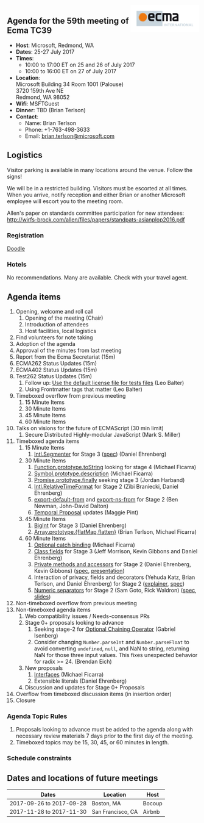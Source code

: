 <img src="../images/Ecma_RVB-003.jpg" align="right" height="70" alt="" />

## Agenda for the 59th meeting of Ecma TC39

- **Host**: Microsoft, Redmond, WA
- **Dates**: 25-27 July 2017
- **Times**:
  - 10:00 to 17:00 ET on 25 and 26 of July 2017
  - 10:00 to 16:00 ET on 27 of July 2017
- **Location**:<br>
  Microsoft Building 34 Room 1001 (Palouse)<br>
  3720 159th Ave NE<br>
  Redmond, WA 98052
- **Wifi**: MSFTGuest
- **Dinner**: TBD (Brian Terlson)
- **Contact**:
  - Name: Brian Terlson
  - Phone: +1-763-498-3633
  - Email: brian.terlson@microsoft.com

## Logistics

Visitor parking is available in many locations around the venue. Follow the signs!

We will be in a restricted building. Visitors must be escorted at all times. When you arrive, notify reception and either Brian or another Microsoft employee will escort you to the meeting room.

Allen's paper on standards committee participation for new attendees: http://wirfs-brock.com/allen/files/papers/standpats-asianplop2016.pdf

### Registration

[Doodle](https://ecma-international.doodle.com/poll/cx2gkn84uqgwfccg)

### Hotels

No recommendations. Many are available. Check with your travel agent.

## Agenda items

1. Opening, welcome and roll call
    1. Opening of the meeting (Chair)
    1. Introduction of attendees
    1. Host facilities, local logistics
1. Find volunteers for note taking
1. Adoption of the agenda
1. Approval of the minutes from last meeting
1. Report from the Ecma Secretariat (15m)
1. ECMA262 Status Updates (15m)
1. ECMA402 Status Updates (15m)
1. Test262 Status Updates (15m)
    1. Follow up: [Use the default license file for tests files](https://github.com/tc39/test262/pull/851) (Leo Balter)
    1. Using Frontmatter tags that matter (Leo Balter)
1. Timeboxed overflow from previous meeting
    1. 15 Minute Items
    1. 30 Minute Items
    1. 45 Minute Items
    1. 60 Minute Items
1. Talks on visions for the future of ECMAScript (30 min limit)
    1. Secure Distributed Highly-modular JavaScript (Mark S. Miller)
1. Timeboxed agenda items
    1. 15 Minute Items
        1. [Intl.Segmenter](https://docs.google.com/presentation/d/1KC-qBVqsUdTiePWmSextuMGVIsUa3Tb9EOcVNIj8eOA/edit#slide=id.p) for Stage 3 ([spec](https://github.com/tc39/proposal-intl-segmenter)) (Daniel Ehrenberg)
    1. 30 Minute Items
        1. [Function.prototype.toString](https://tc39.github.io/Function-prototype-toString-revision/) looking for stage 4 (Michael Ficarra)
        1. [Symbol.prototype.description](https://michaelficarra.github.io/Symbol-description-proposal/) (Michael Ficarra)
        1. [Promise.prototype.finally](https://github.com/tc39/proposal-promise-finally/) seeking stage 3 (Jordan Harband)
        1. [Intl.RelativeTimeFormat](https://github.com/tc39/proposal-intl-relative-time) for Stage 2 (Zibi Braniecki, Daniel Ehrenberg)
        1. [export-default-from](https://github.com/tc39/proposal-export-default-from) and [export-ns-from](https://github.com/tc39/proposal-export-ns-from) for Stage 2 (Ben Newman, John-David Dalton)
        1. [Temporal Proposal](https://github.com/maggiepint/proposal-temporal) updates (Maggie Pint)
    1. 45 Minute Items
        1. [BigInt](https://github.com/tc39/proposal-bigint) for Stage 3 (Daniel Ehrenberg)
        1. [Array.prototype.{flatMap,flatten}](https://github.com/tc39/proposal-flatMap) (Brian Terlson, Michael Ficarra)
    1. 60 Minute Items
        1. [Optional catch binding](https://michaelficarra.github.io/optional-catch-binding-proposal/) (Michael Ficarra)
        1. [Class fields](https://github.com/tc39/proposal-class-fields) for Stage 3 (Jeff Morrison, Kevin Gibbons and Daniel Ehrenberg)
        1. [Private methods and accessors](https://github.com/littledan/proposal-private-methods) for Stage 2 (Daniel Ehrenberg, Kevin Gibbons) ([spec](https://littledan.github.io/proposal-private-methods/), [presentation](https://docs.google.com/presentation/d/1hiti-3Upn-v5ez9OCJb3UOXH6ksdFAEWWJyoqe13mAc/edit#slide=id.p))
        1. Interaction of privacy, fields and decorators (Yehuda Katz, Brian Terlson, and Daniel Ehrenberg) for Stage 2 ([explainer](https://github.com/littledan/proposal-unified-class-features), [spec](https://littledan.github.io/proposal-unified-class-features/))
        1. [Numeric separators](https://github.com/tc39/proposal-numeric-separator) for Stage 2 (Sam Goto, Rick Waldron) ([spec](https://tc39.github.io/proposal-numeric-separator), [slides](https://docs.google.com/presentation/d/1i3pI_Z34xxg6_1gHVB6Q0RzZzpINmpI7yu8SVXSEgRo/edit#slide=id.p))
1. Non-timeboxed overflow from previous meeting
1. Non-timeboxed agenda items
    1. Web compatibility issues / Needs-consensus PRs
    1. Stage 0+ proposals looking to advance
        1. Seeking stage-2 for [Optional Chaining Operator](https://github.com/tc39/proposal-optional-chaining) (Gabriel Isenberg)
        1. Consider changing `Number.parseInt` and `Number.parseFloat` to avoid converting `undefined`, `null`, and NaN to string, returning NaN for those three input values. This fixes unexpected behavior for radix >= 24. (Brendan Eich)
    1. New proposals
        1. [Interfaces](https://github.com/michaelficarra/ecmascript-interfaces-proposal) (Michael Ficarra)
        1. Extensible literals (Daniel Ehrenberg)
    1. Discussion and updates for Stage 0+ Proposals
1. Overflow from timeboxed discussion items (in insertion order)
1. Closure

### Agenda Topic Rules

1. Proposals looking to advance must be added to the agenda along with necessary review materials 7 days prior to the first day of the meeting.
1. Timeboxed topics may be 15, 30, 45, or 60 minutes in length.

### Schedule constraints

## Dates and locations of future meetings

| Dates                    | Location          | Host       |
|--------------------------|-------------------|------------|
| 2017-09-26 to 2017-09-28 | Boston, MA        | Bocoup     |
| 2017-11-28 to 2017-11-30 | San Francisco, CA | Airbnb     |
